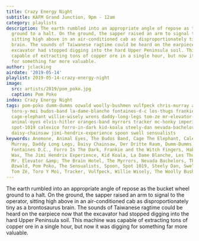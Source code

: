 ```yaml
---
title: Crazy Energy Night
subtitle: KAFM Grand Junction, 9pm - 12am
category: playlists
description: The earth rumbled into an appropriate angle of repose as the bucket wheel
  ground to a halt. On the ground, the sapper raised an arm to signal to the operator,
  sitting high above in an air-conditioned cab as disproportionately tiny as a brontosaurus
  brain. The sounds of Taiwanese ragtime could be heard on the earpiece now that the
  excavator had stopped digging into the hard Upper Peninsula soil. This machine was
  capable of extracting tons of copper ore in a single hour, but now it was digging
  for something far more valuable.
author: jclacking
airdate: '2019-05-14'
playlist: 2019-05-14-crazy-energy-night
image:
  src: artists/2019/pom_poko.jpg
  caption: Pom Poko
index: Crazy Energy Night
tags: pom-poko dumm-dumms ozwald woolly-bushmen vulfpeck chris-murray anemone telekinesis
  toro-y-moi budos-band la-dame-blanche fontaines-d-c les-thugs frankie-witch-fingers
  cage-elephant willie-wisely wrens daddy-long-legs tom-ze mr-elevator-brain-hotel
  animal-eyes elvis-hitler oranges-band myrrors tracker mc-honky imperial-wax habiluim
  spot-1019 calexico forro-in-dark kid-koala steely-dan nevada-bachelors der-dritte-raum
  daisy-chainsaw jimi-hendrix-experience spoon swell sensualists
keywords: Anemone, Animal Eyes, The Budos Band, Cage The Elephant, Calexico, Chris
  Murray, Daddy Long Legs, Daisy Chainsaw, Der Dritte Raum, Dumm-Dumms, Elvis Hitler,
  Fontaines D.C., Forro In The Dark, Frankie and the Witch Fingers, Habiluim, Imperial
  Wax, The Jimi Hendrix Experience, Kid Koala, La Dame Blanche, Les Thugs, MC Honky,
  Mr. Elevator &amp; The Brain Hotel, The Myrrors, Nevada Bachelors, The Oranges Band,
  Øzwald, Pom Poko, The Sensualists, Spoon, Spot 1019, Steely Dan, Swell, Telekinesis,
  Tom Zé, Toro Y Moi, Tracker, Vulfpeck, Willie Wisely, The Woolly Bushmen, The Wrens
---
```

The earth rumbled into an appropriate angle of repose as the bucket wheel ground to a halt. On the ground, the sapper raised an arm to signal to the operator, sitting high above in an air-conditioned cab as disproportionately tiny as a brontosaurus brain. The sounds of Taiwanese ragtime could be heard on the earpiece now that the excavator had stopped digging into the hard Upper Peninsula soil. This machine was capable of extracting tons of copper ore in a single hour, but now it was digging for something far more valuable.
